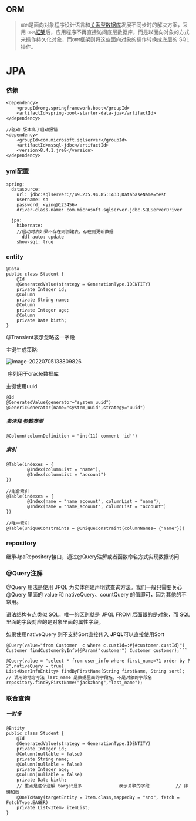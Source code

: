 ## ORM

> `ORM`是面向对象程序设计语言和[关系型数据库](https://so.csdn.net/so/search?q=关系型数据库&spm=1001.2101.3001.7020)发展不同步时的解决方案，采用 `ORM`[框架](https://so.csdn.net/so/search?q=框架&spm=1001.2101.3001.7020)后，应用程序不再直接访问底层数据库，而是以面向对象的方式来操作持久化对象，而`ORM`框架则将这些面向对象的操作转换成底层的 SQL 操作。





# JPA

### 依赖

```
<dependency>
    <groupId>org.springframework.boot</groupId>
    <artifactId>spring-boot-starter-data-jpa</artifactId>
</dependency>
```

```
//驱动 版本高了启动报错
<dependency>
    <groupId>com.microsoft.sqlserver</groupId>
    <artifactId>mssql-jdbc</artifactId>
    <version>8.4.1.jre8</version>
</dependency>
```

### yml配置

```
spring:
  datasource:
    url: jdbc:sqlserver://49.235.94.85:1433;DatabaseName=test
    username: sa
    password: <ying@123456>
    driver-class-name: com.microsoft.sqlserver.jdbc.SQLServerDriver

  jpa:
    hibernate:
    //启动时表如果不存在则创建表，存在则更新数据
      ddl-auto: update
    show-sql: true
```

### entity

```
@Data
public class Student {
    @Id
    @GeneratedValue(strategy = GenerationType.IDENTITY)
    private Integer id;
    @Column
    private String name;
    @Column
    private Integer age;
    @Column
    private Date birth;
}
```

@Transient表示忽略这一字段

主键生成策略: 

![image-20220705133809826](C:\Users\10441\AppData\Roaming\Typora\typora-user-images\image-20220705133809826.png)

​												序列用于oracle数据库 

主键使用uuid

```
@Id
@GeneratedValue(generator="system_uuid")
@GenericGenerator(name="system_uuid",strategy="uuid")
```

##### 表注释 参数类型

```
@Column(columnDefinition = "int(11) comment 'id'")
```

##### 索引

```
@Table(indexes = {
        @Index(columnList = "name"),
        @Index(columnList = "account")
})
```

```
//组合索引
@Table(indexes = {
        @Index(name = "name_account", columnList = "name"),
        @Index(name = "name_account", columnList = "account")
})
```

```
//唯一索引
@Table(uniqueConstraints = @UniqueConstraint(columnNames= {"name"}))
```

### repository

继承JpaRepository接口，通过@Query注解或者函数命名方式实现数据访问



### @Query注解

@Query ⽤法是使⽤ JPQL 为实体创建声明式查询⽅法。我们⼀般只需要关⼼ @Query ⾥⾯的 value 和 nativeQuery、countQuery 的值即可，因为其他的不常⽤。

语法结构有点类似 SQL，唯⼀的区别就是 JPQL FROM 后⾯跟的是对象，⽽ SQL ⾥⾯的字段对应的是对象⾥⾯的属性字段。

如果使用nativeQuery 则不支持Sort直接传入 **JPQL**可以直接使用Sort

```
@Query(value="from Customer  c where c.custId=:#{#customer.custId}")
Customer findCustomerByInfo(@Param("customer") Customer customer);```
```
```
@Query(value = "select * from user_info where first_name=?1 order by ?2",nativeQuery = true)
List<UserInfoEntity> findByFirstName(String firstName, String sort);
// 调⽤的地⽅写法 last_name 是数据⾥⾯的字段名，不是对象的字段名
repository.findByFirstName("jackzhang","last_name");
```





### 联合查询

##### 一对多

```
@Entity
public class Student {
    @Id
    @GeneratedValue(strategy = GenerationType.IDENTITY)
    private Integer id;
    @Column(nullable = false)
    private String name;
    @Column(nullable = false)
    private Integer age;
    @Column(nullable = false)
    private Date birth;
    // 重点是这个注解 target是多              表示关联的字段          // 非懒加载
    @OneToMany(targetEntity = Item.class,mappedBy = "sno", fetch = FetchType.EAGER)
    private List<Item> itemList;
}
```
